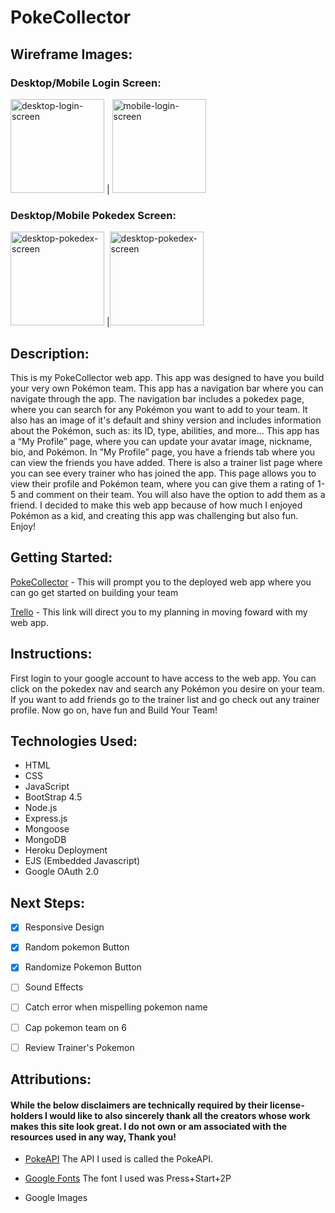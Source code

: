 # PokeCollector

## Wireframe Images:

### Desktop/Mobile Login Screen:
<img src="https://i.imgur.com/XIkCVFn.png" alt ="desktop-login-screen" height = 150px/> | <img src="https://i.imgur.com/9cwmwEN.png" alt ="mobile-login-screen" height = 150px/>

### Desktop/Mobile Pokedex Screen:
<img src="https://i.imgur.com/yyOBdju.png" alt ="desktop-pokedex-screen" height = 150px/> |<img src="https://i.imgur.com/pxUnrkM.png" alt ="desktop-pokedex-screen" height = 150px/>


## Description:

  This is my PokeCollector web app. This app was designed to have you build your very own Pokémon team. This app has a navigation bar where you can navigate through the app. The navigation bar includes a pokedex page, where you can search for any Pokémon you want to add to your team. It also has an image of it's default and shiny version and includes information about the Pokémon, such as: its ID, type,  abilities, and more...
  This app has a “My Profile” page, where you can update your avatar image, nickname, bio, and Pokémon. In ”My Profile” page, you have a friends tab where you can view the friends you have added. There is also a trainer list page where you can see every trainer who has joined the app. This page allows you to view their profile and Pokémon team, where you can give them a rating of 1-5 and comment on their team. You will also have the option to add them as a friend. I decided to make this web app because of how much I enjoyed Pokémon as a kid, and creating this app was challenging but also fun. Enjoy!

## Getting Started:

<a href="https://poke-collector-jrs.herokuapp.com/" target="_blank">PokeCollector</a> - This will prompt you to the deployed web app where you can go get started on building your team

<a href="https://trello.com/b/8PmKGTfC/pokecollector">Trello</a> - This link will direct you to my planning in moving foward with my web app.

## Instructions:

First login to your google account to have access to the web app. You can click on the pokedex nav and search any Pokémon you desire on your team. If you want to add friends go to the trainer list and go check out any trainer profile. Now go on, have fun and Build Your Team!


## Technologies Used:

- HTML
- CSS
- JavaScript
- BootStrap 4.5
- Node.js
- Express.js
- Mongoose
- MongoDB
- Heroku Deployment
- EJS (Embedded Javascript)
- Google OAuth 2.0

## Next Steps:

- [x] Responsive Design
- [x] Random pokemon Button
- [x] Randomize Pokemon Button
- [ ] Sound Effects
- [ ] Catch error when mispelling pokemon name
- [ ] Cap pokemon team on 6
- [ ] Review Trainer's Pokemon


## Attributions:

#### While the below disclaimers are technically required by their license-holders I would like to also sincerely thank all the creators whose work makes this site look great. I do not own or am associated with the resources used in any way, Thank you!

- <a href="https://pokeapi.co/docs/v2">PokeAPI</a>  The API I used is called the PokeAPI.

- <a href="https://fonts.google.com/specimen/Press+Start+2P#license">Google Fonts</a> The font I used was Press+Start+2P

- Google Images
